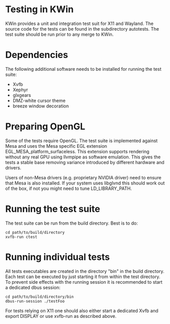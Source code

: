 # Testing in KWin
KWin provides a unit and integration test suit for X11 and Wayland. The source code for the tests can be found in the subdirectory autotests. The test suite should be run prior to any merge to KWin.

# Dependencies
The following additional software needs to be installed for running the test suite:

* Xvfb
* Xephyr
* glxgears
* DMZ-white cursor theme
* breeze window decoration

# Preparing OpenGL
Some of the tests require OpenGL. The test suite is implemented against Mesa and uses the Mesa specific EGL extension
EGL_MESA_platform_surfaceless. This extension supports rendering without any real GPU using llvmpipe as software
emulation. This gives the tests a stable base removing variance introduced by different hardware and drivers.

Users of non-Mesa drivers (e.g. proprietary NVIDIA driver) need to ensure that Mesa is also installed. If your system
uses libglvnd this should work out of the box, if not you might need to tune LD_LIBRARY_PATH.

# Running the test suite
The test suite can be run from the build directory. Best is to do:

    cd path/to/build/directory
    xvfb-run ctest

# Running individual tests
All tests executables are created in the directory "bin" in the build directory. Each test can be executed by just starting it from within the test directory. To prevent side effects with the running session it is recommended to start a dedicated dbus session:

    cd path/to/build/directory/bin
    dbus-run-session ./testFoo

For tests relying on X11 one should also either start a dedicated Xvfb and export DISPLAY or use xvfb-run as described above.
